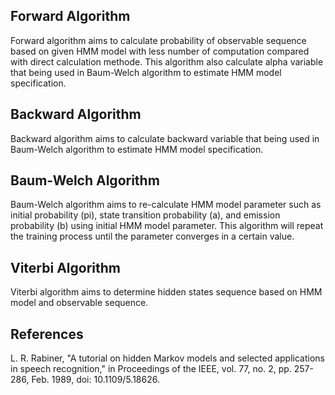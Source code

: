 <h2> Forward Algorithm </h2>
Forward algorithm aims to calculate probability of observable sequence based on given HMM model with less number of computation compared with direct calculation methode. This algorithm also calculate alpha variable that being used in Baum-Welch algorithm to estimate HMM model specification.

<h2> Backward Algorithm </h2>
Backward algorithm aims to calculate backward variable that being used in Baum-Welch algorithm to estimate HMM model specification.

<h2> Baum-Welch Algorithm </h2>
Baum-Welch algorithm aims to re-calculate HMM model parameter such as initial probability (pi), state transition probability (a), and emission probability (b) using initial HMM model parameter. This algorithm will repeat the training process until the parameter converges in a certain value.

<h2> Viterbi Algorithm </h2>
Viterbi algorithm aims to determine hidden states sequence based on HMM model and observable sequence.

<h2> References </h2>
L. R. Rabiner, "A tutorial on hidden Markov models and selected applications in speech recognition," in Proceedings of the IEEE, vol. 77, no. 2, pp. 257-286, Feb. 1989, doi: 10.1109/5.18626.
